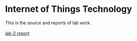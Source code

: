 # Internet of Things Technology
This is the source and reports of lab work.
<br></br>
[lab-2 report](https://github.com/joey9503/Internet-of-Things-Technology/tree/master/RoadsTraffic)